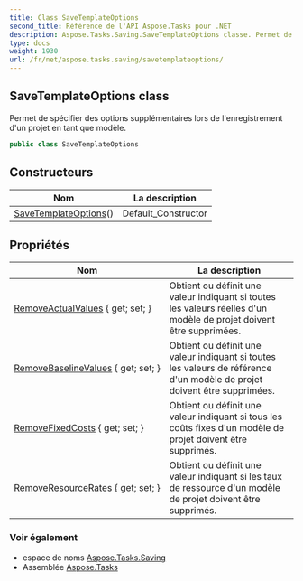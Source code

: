 ```yaml
---
title: Class SaveTemplateOptions
second_title: Référence de l'API Aspose.Tasks pour .NET
description: Aspose.Tasks.Saving.SaveTemplateOptions classe. Permet de spécifier des options supplémentaires lors de lenregistrement dun projet en tant que modèle.
type: docs
weight: 1930
url: /fr/net/aspose.tasks.saving/savetemplateoptions/
---
```

## SaveTemplateOptions class

Permet de spécifier des options supplémentaires lors de l'enregistrement d'un projet en tant que modèle.

```csharp
public class SaveTemplateOptions
```

## Constructeurs

| Nom | La description |
| --- | --- |
| [SaveTemplateOptions](savetemplateoptions/)() | Default_Constructor |

## Propriétés

| Nom | La description |
| --- | --- |
| [RemoveActualValues](../../aspose.tasks.saving/savetemplateoptions/removeactualvalues/) { get; set; } | Obtient ou définit une valeur indiquant si toutes les valeurs réelles d'un modèle de projet doivent être supprimées. |
| [RemoveBaselineValues](../../aspose.tasks.saving/savetemplateoptions/removebaselinevalues/) { get; set; } | Obtient ou définit une valeur indiquant si toutes les valeurs de référence d'un modèle de projet doivent être supprimées. |
| [RemoveFixedCosts](../../aspose.tasks.saving/savetemplateoptions/removefixedcosts/) { get; set; } | Obtient ou définit une valeur indiquant si tous les coûts fixes d'un modèle de projet doivent être supprimés. |
| [RemoveResourceRates](../../aspose.tasks.saving/savetemplateoptions/removeresourcerates/) { get; set; } | Obtient ou définit une valeur indiquant si les taux de ressource d'un modèle de projet doivent être supprimés. |

### Voir également

* espace de noms [Aspose.Tasks.Saving](../../aspose.tasks.saving/)
* Assemblée [Aspose.Tasks](../../)


